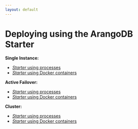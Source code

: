 ```yaml
---
layout: default
---
```

<!-- don't edit here, it's from https://@github.com/arangodb-helper/arangodb.git / docs/Manual/ -->
Deploying using the ArangoDB Starter
====================================

**Single Instance:**

- [_Starter_ using processes](deployment-singleinstance-usingthestarter.html)
- [_Starter_ using Docker containers](deployment-singleinstance-usingthestarter.html#using-the-arangodb-starter-in-docker)

**Active Failover:**

- [_Starter_ using processes](deployment-activefailover-usingthestarter.html)
- [_Starter_ using Docker containers](deployment-activefailover-usingthestarter.html#using-the-arangodb-starter-in-docker)

**Cluster:**

- [_Starter_ using processes](deployment-cluster-usingthestarter.html)
- [_Starter_ using Docker containers](deployment-cluster-usingthestarter.html#using-the-arangodb-starter-in-docker)

